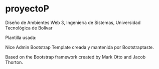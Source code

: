 # proyectoP

Diseño de Ambientes Web 3, Ingeniería de Sistemas, Universidad Tecnológica de Bolívar

Plantilla usada:

Nice Admin Bootstrap Template creada y mantenida por Bootstraptaste.

Based on the Bootstrap framework created by Mark Otto and Jacob Thorton.
